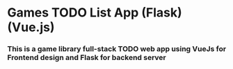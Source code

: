 # Games TODO List App (Flask) (Vue.js)

### This is a game library full-stack TODO web app using VueJs for Frontend design and Flask for backend server
